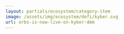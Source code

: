 ```yaml
---
layout: partials/ecosystem/category-item
image: /assets/img/ecosystem/defi/kyber.svg
url: orbs-is-now-live-on-kyber-dmm
---
```

